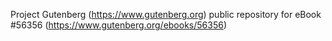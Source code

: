 Project Gutenberg (https://www.gutenberg.org) public repository for
eBook #56356 (https://www.gutenberg.org/ebooks/56356)
